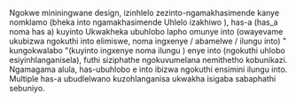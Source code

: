 Ngokwe mininingwane design, izinhlelo zezinto-ngamakhasimende kanye nomklamo (bheka into ngamakhasimende Uhlelo izakhiwo ), has-a (has_a noma has a) kuyinto Ukwakheka ubuhlobo lapho omunye into (owayevame ukubizwa ngokuthi into elimiswe, noma ingxenye / abamelwe / ilungu into) " kungokwalabo "(kuyinto ingxenye noma ilungu ) enye into (ngokuthi uhlobo esiyinhlanganisela), futhi siziphathe ngokuvumelana nemithetho kobunikazi. Ngamagama alula, has-ubuhlobo e into ibizwa ngokuthi ensimini ilungu into. Multiple has-a ubudlelwano kuzohlanganisa ukwakha isigaba sabaphathi sebuniyo.